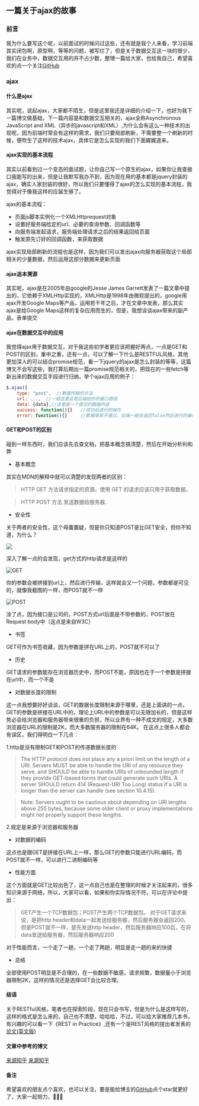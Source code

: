 ## 一篇关于ajax的故事
### 前言
我为什么要写这个呢，以前面试的时候问过这些，还有就是我个人来看，学习前端其实闭包啊，原型啊，等等的问题，被写烂了，但是关于数据交互这一块的很少，我们在业务中，数据交互用的并不占少数，整理一篇给大家，也给我自己，希望喜欢的点一个关注[GitHub](https://github.com/laihuamin/JS-total)
### ajax

#### 什么是ajax

其实呢，说起ajax，大家都不陌生，但是这里我还是详细的介绍一下，也好为我下一篇博文做基础，下一篇内容是和数据交互相关的，ajax全称Asynchronous JavaScript and XML（异步的javascript和XML）,为什么会有这么一种技术的出现呢，因为前端时常会有这样的需求，我们只要局部刷新，不需要整一个刷新的时候，便吹生了这样的技术ajax，具体它是怎么实现的我们下面娓娓道来。

#### ajax实现的基本流程

其实以前看到过一个变态的面试题，让你自己写一个原生的ajax，如果你让我查接口我能写的出来，但是让我默写我办不到，因为现在用的基本都是jquery封装的ajax，确实人家封装的很好，所以我们只要懂得了ajax的怎么实现的基本流程，我觉得对于像我这样的应届生够了。

ajax的基本流程：

- 页面js脚本实例化一个XMLHttprequest对象
- 设置好服务端给定的url、必要的查询参数、回调函数等
- 向服务端发起请求，服务端处理请求之后的结果返回给页面
- 触发原先订好的回调函数，来获取数据

ajax实现局部刷新的流程也是这样，因为我们可以发出ajax向服务器获取这个局部相关的少量数据，然后运用这部分数据来更新页面

#### ajax追本溯源
其实呢，ajax是在2005年由google的Jesse James Garrett发表了一篇文章中提出的，它依赖于XMLHttp实现的，XMLHttp是1998年由微软提出的，google用ajax开发Google Maps等产品，运用若干年之后，才在文章中发表，那么其实ajax是给Google Maps这样的复杂应用而生的，但是，我想谈谈ajax带来的副产品，表单提交

#### ajax在数据交互中的应用
我觉得ajax用于数据交互，对于我这些初学者更应该把握好两点，一点是GET和POST的区别，重中之重，还有一点，可以了解一下什么是RESTFUL风格，其他更加深人的可以结合promise规范，看一下jquery的ajax是怎么封装的等等，这篇博文不会写这些，我打算后期出一篇promise规范相关的，把现在的一些fetch等新出来的数据交互手段进行归纳，举个ajax应用的例子：
```js
$.ajax({
	type: "post",  //数据传输的方法
	url: ...,  //一般这里会是后端给你的接口路径
 	data: {data},//这里是一个提交的数据内容
	success: function(){}	//成功后进行的操作
	error: function(){}		//数据审核不通过，后端一般会返回false然后进行的操作
```


#### GET和POST的区别
碰到一样东西时，我们应该先去查文档，把基本概念搞清楚，然后在开始分析利和弊

- 基本概念

其实在MDN的解释中就可以清楚的发现两者的区别：

> HTTP GET 方法请求指定的资源。使用 GET 的请求应该只用于获取数据。

> HTTP POST 方法 发送数据给服务器. 

- 安全性

关于两者的安全性，这个毋庸置疑，但是你只知道POST是比GET安全，但你不知道，为什么？

![](http://mmbiz.qpic.cn/mmbiz/VUGnGjllRE5vZcld02bjOjWPPBRXYdhLVXZkPZibSibtVZoIkDcBTQJ3mFibpNtqOSNTLDs01s2rmB6PyCoibjczxQ/640?wx_fmt=png&tp=webp&wxfrom=5&wx_lazy=1)

深入了解一点的会发现，get方式的http请求是这样的

![GET](http://laihuamin.oss-cn-beijing.aliyuncs.com/GET.png)

你的参数会被拼接到url上，然后进行传输，这样就会又一个问题，参数都是可见的，就像我截图的一样，而POST就不一样

![POST](http://laihuamin.oss-cn-beijing.aliyuncs.com/POST.png)

涂了点，因为接口是公司的，POST方式url后面是不带参数的，POST放在Request body中（这点是来自W3C）

- 书签

GET可作为书签收藏，因为参数是拼在URL上的，POST就不可以了

- 历史

GET请求的参数能存在浏览器历史中，而POST不能，原因也在于一个参数是拼接在url中，而一个不是

- 对数据长度的限制

这一点我想要好好谈谈，GET的数据长度限制来源于哪里，还是上面讲的一点，GET的参数是拼接在URL中的，理论上URL中的参数是可以无限加长的，但是这样势必会给浏览器和服务器带来很重的负担，所以业界有一种不成文的规定，大多数浏览器在URL的限制是2K，而大多数服务器的限制在64K。
在这点上很多人都会有误区，我们得明白一下几点：

1.http是没有限制GET和POST的传递数据长度的
> The HTTP protocol does not place any a priori limit on the length of a URI. Servers MUST be able to handle the URI of any resource they serve, and SHOULD be able to handle URIs of unbounded length if they provide GET-based forms that could generate such URIs. A server SHOULD return 414 (Request-URI Too Long) status if a URI is longer than the server can handle (see section 10.4.15). 

>  Note: Servers ought to be cautious about depending on URI lengths above 255 bytes, because some older client or proxy implementations might not properly support these lengths.

2.规定是来源于浏览器和服务器

- 对数据的编码

这点也是跟GET是拼接在URL上一样，那么GET的参数只能进行URL编码，而POST就不一样，可以进行二进制编码等

- 性能方面

这个方面就是GET比较出色了，这一点自己也是在整理的时候才关注起来的，很多知识来源于网络，所以，大家可以看，如果和你实际情况不符，可以在评论中提出：
> GET产生一个TCP数据包；POST产生两个TCP数据包。
对于GET请求来说，是把http header和data一起发送给服务器，然后服务器会返回200。
但是POST就不一样，是先发送http header，然后服务器响应100后，在将data发送给服务器，然后服务器响应200

对于性能而言，一个走了一趟，一个走了两趟，明显是走一趟的来的快捷

- 总结

全部使用POST明显是不合理的，在一些数据不敏感，请求频繁，数据量小于浏览器限制2K，这样的情况还是选择GET会比较合理。

#### 结语
关于RESTful风格，笔者也在探索阶段，现在只会书写，但是为什么是这样写的，这样的格式是怎么来的，自己也不清楚，哈哈哈，不过，可以给大家推荐几本书，有兴趣的可以看一下《REST in Practice》,还有一个是REST风格的提出者发表的[论文(英文版)](http://www.ics.uci.edu/~fielding/pubs/dissertation/rest_arch_style.htm)

#### 文章中参考的博文
[来源知乎](https://zhuanlan.zhihu.com/p/22536382)
[来源知乎](https://www.zhihu.com/question/28586791)

#### 备注
希望喜欢的朋友点个喜欢，也可以关注，要是能给博主的[GitHub](https://github.com/laihuamin/JS-total)点个star就更好了，大家一起努力，🙏🙏🙏

	